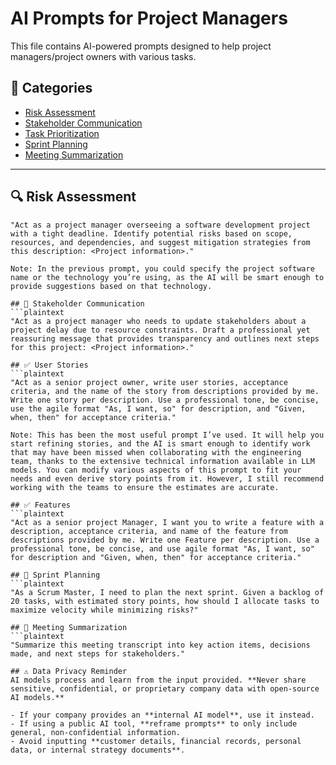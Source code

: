 # AI Prompts for Project Managers  

This file contains AI-powered prompts designed to help project managers/project owners with various tasks.  

## 📌 Categories  

- [Risk Assessment](#risk-assessment)  
- [Stakeholder Communication](#stakeholder-communication)  
- [Task Prioritization](#task-prioritization)  
- [Sprint Planning](#sprint-planning)  
- [Meeting Summarization](#meeting-summarization)  

---

## 🔍 Risk Assessment  
```plaintext
"Act as a project manager overseeing a software development project with a tight deadline. Identify potential risks based on scope, resources, and dependencies, and suggest mitigation strategies from this description: <Project information>." 

Note: In the previous prompt, you could specify the project software name or the technology you’re using, as the AI will be smart enough to provide suggestions based on that technology. 

## 📢 Stakeholder Communication
```plaintext
"Act as a project manager who needs to update stakeholders about a project delay due to resource constraints. Draft a professional yet reassuring message that provides transparency and outlines next steps for this project: <Project information>."

## ✅ User Stories
```plaintext
"Act as a senior project owner, write user stories, acceptance criteria, and the name of the story from descriptions provided by me. Write one story per description. Use a professional tone, be concise, use the agile format "As, I want, so" for description, and "Given, when, then" for acceptance criteria."

Note: This has been the most useful prompt I’ve used. It will help you start refining stories, and the AI is smart enough to identify work that may have been missed when collaborating with the engineering team, thanks to the extensive technical information available in LLM models. You can modify various aspects of this prompt to fit your needs and even derive story points from it. However, I still recommend working with the teams to ensure the estimates are accurate.

## ✅ Features
```plaintext
"Act as a senior project Manager, I want you to write a feature with a description, acceptance criteria, and name of the feature from descriptions provided by me. Write one Feature per description. Use a professional tone, be concise, and use agile format "As, I want, so" for description and "Given, when, then" for acceptance criteria."

## 🚀 Sprint Planning
```plaintext
"As a Scrum Master, I need to plan the next sprint. Given a backlog of 20 tasks, with estimated story points, how should I allocate tasks to maximize velocity while minimizing risks?"

## 📝 Meeting Summarization
```plaintext
"Summarize this meeting transcript into key action items, decisions made, and next steps for stakeholders."

## ⚠️ Data Privacy Reminder  
AI models process and learn from the input provided. **Never share sensitive, confidential, or proprietary company data with open-source AI models.**  

- If your company provides an **internal AI model**, use it instead.  
- If using a public AI tool, **reframe prompts** to only include general, non-confidential information.  
- Avoid inputting **customer details, financial records, personal data, or internal strategy documents**.  
